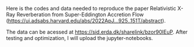 Here is the codes and data needed to reproduce the paper Relativistic X-Ray Reverberation from Super-Eddington Accretion Flow (https://ui.adsabs.harvard.edu/abs/2022ApJ...925..151T/abstract).

The data can be acessed at https://sid.erda.dk/sharelink/bzor90IEuP. After testing and optimization, I will upload the jupyter-notebooks. 
